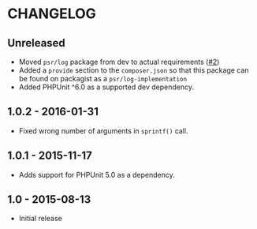 # CHANGELOG

## Unreleased

* Moved `psr/log` package from dev to actual requirements ([#2](https://github.com/jeromegamez/php-psr-testlogger/issues/2))
* Added a `provide` section to the `composer.json` so that this package can be found on packagist as a `psr/log-implementation`
* Added PHPUnit ^6.0 as a supported dev dependency.

## 1.0.2 - 2016-01-31

* Fixed wrong number of arguments in `sprintf()` call.

## 1.0.1 - 2015-11-17

* Adds support for PHPUnit 5.0 as a dependency.

## 1.0 - 2015-08-13

* Initial release
